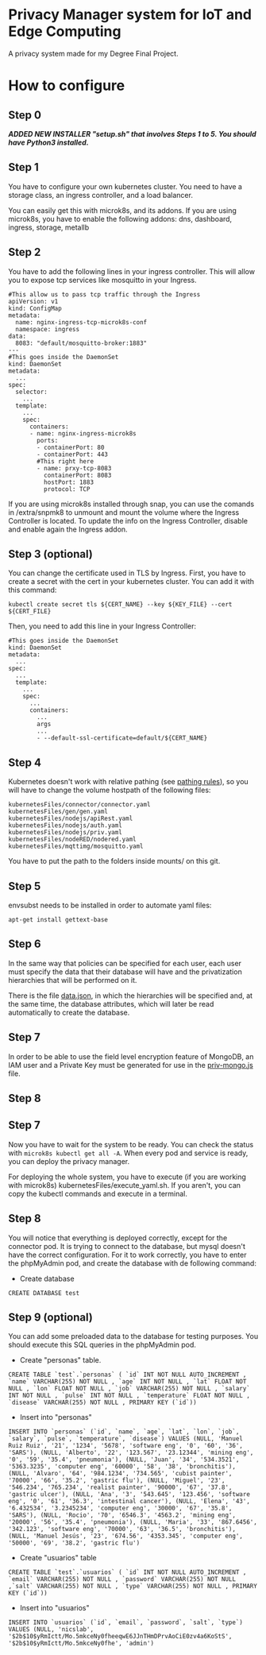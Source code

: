 # Privacy Manager system for IoT and Edge Computing
A privacy system made for my Degree Final Project.

# How to configure

## Step 0

***ADDED NEW INSTALLER "setup.sh" that involves Steps 1 to 5. You should have Python3 installed.***

## Step 1

You have to configure your own kubernetes cluster. You need to have a storage class, an ingress controller, and a load balancer.

You can easily get this with microk8s, and its addons. If you are using microk8s, you have to enable the following addons: dns, dashboard, ingress, storage, metallb

## Step 2
You have to add the following lines in your ingress controller. This will allow you to expose tcp services like mosquitto in your Ingress.

```
#This allow us to pass tcp traffic through the Ingress
apiVersion: v1
kind: ConfigMap
metadata:
  name: nginx-ingress-tcp-microk8s-conf
  namespace: ingress
data:
  8083: "default/mosquitto-broker:1883"
---
#This goes inside the DaemonSet
kind: DaemonSet
metadata:
  ...
spec:
  selector:
    ...
  template:
    ...
    spec:
      containers:
      - name: nginx-ingress-microk8s
        ports:
        - containerPort: 80
        - containerPort: 443
        #This right here
        - name: prxy-tcp-8083
          containerPort: 8083
          hostPort: 1883
          protocol: TCP

```
If you are using microk8s installed through snap, you can use the comands in /extra/snpmk8 to unmount and mount the volume where the Ingress Controller is located. To update the info on the Ingress Controller, disable and enable again the Ingress addon.

## Step 3 (optional)

You can change the certificate used in TLS by Ingress.
First, you have to create a secret with the cert in your kubernetes cluster. You can add it with this command:
```
kubectl create secret tls ${CERT_NAME} --key ${KEY_FILE} --cert ${CERT_FILE}
```

Then, you need to add this line in your Ingress Controller:
```
#This goes inside the DaemonSet
kind: DaemonSet
metadata:
  ...
spec:
  ...
  template:
    ...
    spec:
      ...
      containers:
        ...
        args
        ...
        - --default-ssl-certificate=default/${CERT_NAME}
```


## Step 4
Kubernetes doesn't work with relative pathing (see [pathing rules](https://github.com/kubernetes/kubernetes/pull/20328/files)), so you will have to change the volume hostpath of the following files:

```
kubernetesFiles/connector/connector.yaml
kubernetesFiles/gen/gen.yaml
kubernetesFiles/nodejs/apiRest.yaml
kubernetesFiles/nodejs/auth.yaml
kubernetesFiles/nodejs/priv.yaml
kubernetesFiles/nodeRED/nodered.yaml
kubernetesFiles/mqttimg/mosquitto.yaml
```

You have to put the path to the folders inside mounts/ on this git.

## Step 5

envsubst needs to be installed in order to automate yaml files:

```
apt-get install gettext-base
```

## Step 6
In the same way that policies can be specified for each user, each user must specify the data that their database will have and the privatization hierarchies that will be performed on it.

There is the file [data.json](https://github.com/jtovartr/privacy-manager/blob/main/mounts/arx/data.json), in which the hierarchies will be specified and, at the same time, the database attributes, which will later be read automatically to create the database.

## Step 7
In order to be able to use the field level encryption feature of MongoDB, an IAM user and a Private Key must be generated for use in the [priv-mongo.js](https://github.com/jtovartr/privacy-manager/blob/main/mounts/mongodb/prueba.js) file.


## Step 8

## Step 7
Now you have to wait for the system to be ready. You can check the status with ```microk8s kubectl get all -A```. When every pod and service is ready, you can deploy the privacy manager. 

For deploying the whole system, you have to execute (if you are working with microk8s) kubernetesFiles/execute_yaml.sh. If you aren't, you can copy the kubectl commands and execute in a terminal.

## Step 8
You will notice that everything is deployed correctly, except for the connector pod. It is trying to connect to the database, but mysql doesn't have the correct configuration. For it to work correctly, you have to enter the phpMyAdmin pod, and create the database with de following command:

- Create database
```
CREATE DATABASE test
```
## Step 9 (optional)
You can add some preloaded data to the database for testing purposes. You should execute this SQL queries in the phpMyAdmin pod.

- Create "personas" table.
```
CREATE TABLE `test`.`personas` ( `id` INT NOT NULL AUTO_INCREMENT , `name` VARCHAR(255) NOT NULL , `age` INT NOT NULL , `lat` FLOAT NOT NULL , `lon` FLOAT NOT NULL , `job` VARCHAR(255) NOT NULL , `salary` INT NOT NULL , `pulse` INT NOT NULL , `temperature` FLOAT NOT NULL , `disease` VARCHAR(255) NOT NULL , PRIMARY KEY (`id`))
```
- Insert into "personas"
```
INSERT INTO `personas` (`id`, `name`, `age`, `lat`, `lon`, `job`, `salary`, `pulse`, `temperature`, `disease`) VALUES (NULL, 'Manuel Ruiz Ruiz', '21', '1234', '5678', 'software eng', '0', '60', '36', 'SARS'), (NULL, 'Alberto', '22', '123.567', '23.12344', 'mining eng', '0', '59', '35.4', 'pneumonia'), (NULL, 'Juan', '34', '534.3521', '5363.3235', 'computer eng', '60000', '58', '38', 'bronchitis'), (NULL, 'Alvaro', '64', '984.1234', '734.565', 'cubist painter', '70000', '66', '35.2', 'gastric flu'), (NULL, 'Miguel', '23', '546.234', '765.234', 'realist painter', '90000', '67', '37.8', 'gastric ulcer'), (NULL, 'Ana', '3', '543.645', '123.456', 'software eng', '0', '61', '36.3', 'intestinal cancer'), (NULL, 'Elena', '43', '6.432534', '3.2345234', 'computer eng', '30000', '67', '35.8', 'SARS'), (NULL, 'Rocio', '70', '6546.3', '4563.2', 'mining eng', '20000', '56', '35.4', 'pneumonia'), (NULL, 'Maria', '33', '867.6456', '342.123', 'software eng', '70000', '63', '36.5', 'bronchitis'), (NULL, 'Manuel Jesús', '23', '674.56', '4353.345', 'computer eng', '50000', '69', '38.2', 'gastric flu') 
```
- Create "usuarios" table
```
CREATE TABLE `test`.`usuarios` ( `id` INT NOT NULL AUTO_INCREMENT , `email` VARCHAR(255) NOT NULL , `password` VARCHAR(255) NOT NULL ,`salt` VARCHAR(255) NOT NULL , `type` VARCHAR(255) NOT NULL , PRIMARY KEY (`id`))
```
- Insert into "usuarios"
```
INSERT INTO `usuarios` (`id`, `email`, `password`, `salt`, `type`) VALUES (NULL, 'nicslab', '$2b$10$yRmIctt/Mo.5mkceNy0fheeqwE6JJnTHmDPrvAoCiE0zv4a6KoStS', '$2b$10$yRmIctt/Mo.5mkceNy0fhe', 'admin') 
```
